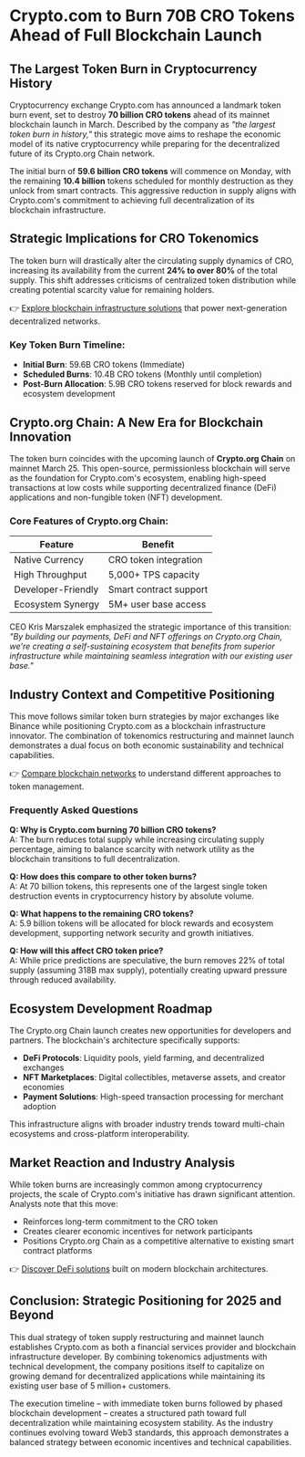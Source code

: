 # Crypto.com to Burn 70B CRO Tokens Ahead of Full Blockchain Launch

## The Largest Token Burn in Cryptocurrency History  

Cryptocurrency exchange Crypto.com has announced a landmark token burn event, set to destroy **70 billion CRO tokens** ahead of its mainnet blockchain launch in March. Described by the company as *"the largest token burn in history,"* this strategic move aims to reshape the economic model of its native cryptocurrency while preparing for the decentralized future of its Crypto.org Chain network.

The initial burn of **59.6 billion CRO tokens** will commence on Monday, with the remaining **10.4 billion** tokens scheduled for monthly destruction as they unlock from smart contracts. This aggressive reduction in supply aligns with Crypto.com's commitment to achieving full decentralization of its blockchain infrastructure.

## Strategic Implications for CRO Tokenomics  

The token burn will drastically alter the circulating supply dynamics of CRO, increasing its availability from the current **24% to over 80%** of the total supply. This shift addresses criticisms of centralized token distribution while creating potential scarcity value for remaining holders. 

👉 [Explore blockchain infrastructure solutions](https://bit.ly/okx-bonus) that power next-generation decentralized networks.

### Key Token Burn Timeline:
- **Initial Burn**: 59.6B CRO tokens (Immediate)
- **Scheduled Burns**: 10.4B CRO tokens (Monthly until completion)
- **Post-Burn Allocation**: 5.9B CRO tokens reserved for block rewards and ecosystem development

## Crypto.org Chain: A New Era for Blockchain Innovation  

The token burn coincides with the upcoming launch of **Crypto.org Chain** on mainnet March 25. This open-source, permissionless blockchain will serve as the foundation for Crypto.com's ecosystem, enabling high-speed transactions at low costs while supporting decentralized finance (DeFi) applications and non-fungible token (NFT) development.

### Core Features of Crypto.org Chain:
| Feature                | Benefit                              |
|-------------------------|--------------------------------------|
| Native Currency         | CRO token integration                |
| High Throughput         | 5,000+ TPS capacity                  |
| Developer-Friendly     | Smart contract support               |
| Ecosystem Synergy      | 5M+ user base access                 |

CEO Kris Marszalek emphasized the strategic importance of this transition: *"By building our payments, DeFi and NFT offerings on Crypto.org Chain, we're creating a self-sustaining ecosystem that benefits from superior infrastructure while maintaining seamless integration with our existing user base."*

## Industry Context and Competitive Positioning  

This move follows similar token burn strategies by major exchanges like Binance while positioning Crypto.com as a blockchain infrastructure innovator. The combination of tokenomics restructuring and mainnet launch demonstrates a dual focus on both economic sustainability and technical capabilities.

👉 [Compare blockchain networks](https://bit.ly/okx-bonus) to understand different approaches to token management.

### Frequently Asked Questions  

**Q: Why is Crypto.com burning 70 billion CRO tokens?**  
A: The burn reduces total supply while increasing circulating supply percentage, aiming to balance scarcity with network utility as the blockchain transitions to full decentralization.

**Q: How does this compare to other token burns?**  
A: At 70 billion tokens, this represents one of the largest single token destruction events in cryptocurrency history by absolute volume.

**Q: What happens to the remaining CRO tokens?**  
A: 5.9 billion tokens will be allocated for block rewards and ecosystem development, supporting network security and growth initiatives.

**Q: How will this affect CRO token price?**  
A: While price predictions are speculative, the burn removes 22% of total supply (assuming 318B max supply), potentially creating upward pressure through reduced availability.

## Ecosystem Development Roadmap  

The Crypto.org Chain launch creates new opportunities for developers and partners. The blockchain's architecture specifically supports:
- **DeFi Protocols**: Liquidity pools, yield farming, and decentralized exchanges
- **NFT Marketplaces**: Digital collectibles, metaverse assets, and creator economies
- **Payment Solutions**: High-speed transaction processing for merchant adoption

This infrastructure aligns with broader industry trends toward multi-chain ecosystems and cross-platform interoperability.

## Market Reaction and Industry Analysis  

While token burns are increasingly common among cryptocurrency projects, the scale of Crypto.com's initiative has drawn significant attention. Analysts note that this move:
- Reinforces long-term commitment to the CRO token
- Creates clearer economic incentives for network participants
- Positions Crypto.org Chain as a competitive alternative to existing smart contract platforms

👉 [Discover DeFi solutions](https://bit.ly/okx-bonus) built on modern blockchain architectures.

## Conclusion: Strategic Positioning for 2025 and Beyond  

This dual strategy of token supply restructuring and mainnet launch establishes Crypto.com as both a financial services provider and blockchain infrastructure developer. By combining tokenomics adjustments with technical development, the company positions itself to capitalize on growing demand for decentralized applications while maintaining its existing user base of 5 million+ customers.

The execution timeline – with immediate token burns followed by phased blockchain development – creates a structured path toward full decentralization while maintaining ecosystem stability. As the industry continues evolving toward Web3 standards, this approach demonstrates a balanced strategy between economic incentives and technical capabilities.